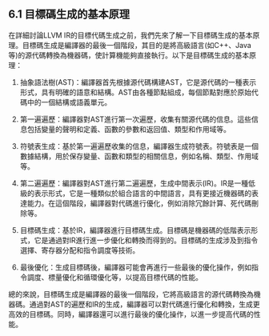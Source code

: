 ## 6.1 目標碼生成的基本原理

在詳細討論LLVM IR的目標代碼生成之前，我們先來了解一下目標碼生成的基本原理。目標碼生成是編譯器的最後一個階段，其目的是將高級語言(如C++、Java等)的源代碼轉換為機器碼，使計算機能夠直接執行。以下是目標碼生成的基本原理：

1. 抽象語法樹(AST)：編譯器首先根據源代碼構建AST，它是源代碼的一種表示形式，具有明確的語意和結構。AST由各種節點組成，每個節點對應於原始代碼中的一個結構或語義單元。

2. 第一遍遍歷：編譯器對AST進行第一次遍歷，收集有關源代碼的信息。這些信息包括變量的聲明和定義、函數的參數和返回值、類型和作用域等。

3. 符號表生成：基於第一遍遍歷收集的信息，編譯器生成符號表。符號表是一個數據結構，用於保存變量、函數和類型的相關信息，例如名稱、類型、作用域等。

4. 第二遍遍歷：編譯器對AST進行第二遍遍歷，生成中間表示(IR)。IR是一種低級的表示形式，它是一種類似於組合語言的中間語言，具有更接近機器碼的表達能力。在這個階段，編譯器對代碼進行優化，例如消除冗餘計算、死代碼刪除等。

5. 目標碼生成：基於IR，編譯器進行目標碼生成。目標碼是機器碼的低階表示形式，它是通過對IR進行進一步優化和轉換而得到的。目標碼的生成涉及到指令選擇、寄存器分配和指令調度等技術。

6. 最後優化：生成目標碼後，編譯器可能會再進行一些最後的優化操作，例如指令調度、標量優化和循環優化等，以提高目標代碼的性能。

總的來說，目標碼生成是編譯器的最後一個階段，它將高級語言的源代碼轉換為機器碼。通過對AST的遍歷和IR的生成，編譯器可以對代碼進行優化和轉換，生成更高效的目標碼。同時，編譯器還可以進行最後的優化操作，以進一步提高代碼的性能。